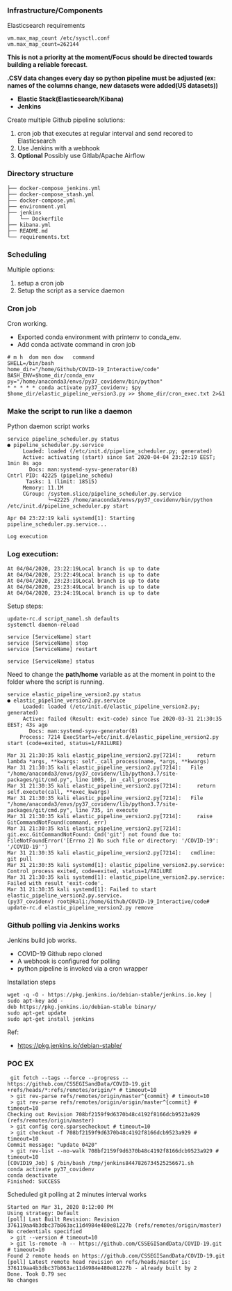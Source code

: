 ### Infrastructure/Components

Elasticsearch requirements

```
vm.max_map_count /etc/sysctl.conf
vm.max_map_count=262144
```

**This is not a priority at the moment/Focus should be directed towards building a reliable forecast**.

**.CSV data changes every day so python pipeline must be adjusted (ex: names of the columns change, new datasets were added(US datasets))**


* **Elastic Stack(Elasticsearch/Kibana)**
* **Jenkins**

Create multiple Github pipeline solutions:

1. cron job that executes at regular interval and send recored to Elasticsearch
2. Use Jenkins with a webhook
3. **Optional** Possibly use Gitlab/Apache Airflow

### Directory structure

```
├── docker-compose_jenkins.yml
├── docker-compose_stash.yml
├── docker-compose.yml
├── environment.yml
├── jenkins
│   └── Dockerfile
├── kibana.yml
├── README.md
└── requirements.txt
```

### Scheduling

Multiple options:
1. setup a cron job
2. Setup the script as a service daemon

### Cron job

Cron working.
* Exported conda environment with printenv to conda_env.
* Add conda activate command in cron job


```
# m h  dom mon dow   command
SHELL=/bin/bash
home_dir="/home/Github/COVID-19_Interactive/code"
BASH_ENV=$home_dir/conda_env
py="/home/anaconda3/envs/py37_covidenv/bin/python"
* * * * * conda activate py37_covidenv; $py $home_dir/elastic_pipeline_version3.py >> $home_dir/cron_exec.txt 2>&1
```

### Make the script to run like a daemon

Python daemon script works

```
service pipeline_scheduler.py status
● pipeline_scheduler.py.service
     Loaded: loaded (/etc/init.d/pipeline_scheduler.py; generated)
     Active: activating (start) since Sat 2020-04-04 23:22:19 EEST; 1min 8s ago
       Docs: man:systemd-sysv-generator(8)
Cntrl PID: 42225 (pipeline_schedu)
      Tasks: 1 (limit: 18515)
     Memory: 11.1M
     CGroup: /system.slice/pipeline_scheduler.py.service
             └─42225 /home/anaconda3/envs/py37_covidenv/bin/python /etc/init.d/pipeline_scheduler.py start

Apr 04 23:22:19 kali systemd[1]: Starting pipeline_scheduler.py.service...

Log execution
```
### Log execution:

```
At 04/04/2020, 23:22:19Local branch is up to date
At 04/04/2020, 23:22:49Local branch is up to date
At 04/04/2020, 23:23:19Local branch is up to date
At 04/04/2020, 23:23:49Local branch is up to date
At 04/04/2020, 23:24:19Local branch is up to date
```

Setup steps:

```
update-rc.d script_namel.sh defaults
systemctl daemon-reload

service [ServiceName] start
service [ServiceName] stop
service [ServiceName] restart

service [ServiceName] status
```

Need to change the **path/home** variable as at the moment in point to the folder where the script is running.

```jql
service elastic_pipeline_version2.py status
● elastic_pipeline_version2.py.service
     Loaded: loaded (/etc/init.d/elastic_pipeline_version2.py; generated)
     Active: failed (Result: exit-code) since Tue 2020-03-31 21:30:35 EEST; 43s ago
       Docs: man:systemd-sysv-generator(8)
    Process: 7214 ExecStart=/etc/init.d/elastic_pipeline_version2.py start (code=exited, status=1/FAILURE)

Mar 31 21:30:35 kali elastic_pipeline_version2.py[7214]:     return lambda *args, **kwargs: self._call_process(name, *args, **kwargs)
Mar 31 21:30:35 kali elastic_pipeline_version2.py[7214]:   File "/home/anaconda3/envs/py37_covidenv/lib/python3.7/site-packages/git/cmd.py", line 1005, in _call_process
Mar 31 21:30:35 kali elastic_pipeline_version2.py[7214]:     return self.execute(call, **exec_kwargs)
Mar 31 21:30:35 kali elastic_pipeline_version2.py[7214]:   File "/home/anaconda3/envs/py37_covidenv/lib/python3.7/site-packages/git/cmd.py", line 735, in execute
Mar 31 21:30:35 kali elastic_pipeline_version2.py[7214]:     raise GitCommandNotFound(command, err)
Mar 31 21:30:35 kali elastic_pipeline_version2.py[7214]: git.exc.GitCommandNotFound: Cmd('git') not found due to: FileNotFoundError('[Errno 2] No such file or directory: '/COVID-19': '/COVID-19'')
Mar 31 21:30:35 kali elastic_pipeline_version2.py[7214]:   cmdline: git pull
Mar 31 21:30:35 kali systemd[1]: elastic_pipeline_version2.py.service: Control process exited, code=exited, status=1/FAILURE
Mar 31 21:30:35 kali systemd[1]: elastic_pipeline_version2.py.service: Failed with result 'exit-code'.
Mar 31 21:30:35 kali systemd[1]: Failed to start elastic_pipeline_version2.py.service.
(py37_covidenv) root@kali:/home/Github/COVID-19_Interactive/code# update-rc.d elastic_pipeline_version2.py remove
```

### Github polling via Jenkins works

Jenkins build job works. 

* COVID-19 Github repo cloned
* A webhook is configured for polling
* python pipeline is invoked via a cron wrapper

Installation steps

```jql
wget -q -O - https://pkg.jenkins.io/debian-stable/jenkins.io.key | sudo apt-key add -
deb https://pkg.jenkins.io/debian-stable binary/
sudo apt-get update
sudo apt-get install jenkins
```

Ref:

* https://pkg.jenkins.io/debian-stable/


### POC EX

```
 git fetch --tags --force --progress -- https://github.com/CSSEGISandData/COVID-19.git +refs/heads/*:refs/remotes/origin/* # timeout=10
 > git rev-parse refs/remotes/origin/master^{commit} # timeout=10
 > git rev-parse refs/remotes/origin/origin/master^{commit} # timeout=10
Checking out Revision 708bf2159f9d6370b48c4192f8166dcb9523a929 (refs/remotes/origin/master)
 > git config core.sparsecheckout # timeout=10
 > git checkout -f 708bf2159f9d6370b48c4192f8166dcb9523a929 # timeout=10
Commit message: "update 0420"
 > git rev-list --no-walk 708bf2159f9d6370b48c4192f8166dcb9523a929 # timeout=10
[COVID19_Job] $ /bin/bash /tmp/jenkins8447826734525256671.sh
conda activate py37_covidenv
conda deactivate
Finished: SUCCESS

``` 

Scheduled git polling at 2 minutes interval works

```
Started on Mar 31, 2020 8:12:00 PM
Using strategy: Default
[poll] Last Built Revision: Revision 376119aa4b3dbc37b863ac11d4984e480e81227b (refs/remotes/origin/master)
No credentials specified
 > git --version # timeout=10
 > git ls-remote -h -- https://github.com/CSSEGISandData/COVID-19.git # timeout=10
Found 2 remote heads on https://github.com/CSSEGISandData/COVID-19.git
[poll] Latest remote head revision on refs/heads/master is: 376119aa4b3dbc37b863ac11d4984e480e81227b - already built by 2
Done. Took 0.79 sec
No changes
```




